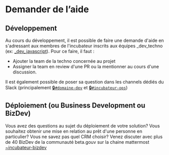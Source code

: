 # Demander de l’aide

## Développement

Au cours du développement, il est possible de faire une demande d'aide en s'adressant aux membres de l'incubateur inscrits aux équipes \_dev\_techno \(ex: [\_dev\_javascript](https://github.com/orgs/betagouv/teams/_dev_javascript)\). Pour ce faire, il faut :

* Ajouter la team de la techno concernée au projet
* Assigner la team en review d'une PR ou la mentionner au cours d'une discussion.

Il est également possible de poser sa question dans les channels dédiés du Slack \(principalement [🔒`#domaine-dev`](https://startups-detat.slack.com/messages/domaine-dev/) et [🔒`#incubateur-ops`](https://startups-detat.slack.com/messages/incubateur-ops/)\)

## Déploiement \(ou Business Development ou BizDev\)

Vous avez des questions au sujet du déploiement de votre solution? Vous souhaitez obtenir une mise en relation au prêt d'une personne en particulier? Vous ne savez pas quel CRM choisir? Venez discuter avec plus de 40 BizDev de la communauté beta.gouv sur la chaine mattermost [~incubateur-bizdev ](https://mattermost.incubateur.net/betagouv/channels/incubateur-bizdev)

